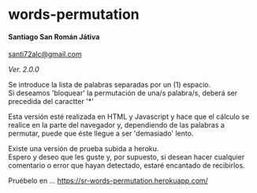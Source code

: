 # words-permutation
#### Santiago San Román Játiva
santi72alc@gmail.com  

_Ver. 2.0.0_

Se introduce la lista de palabras separadas por un (1) espacio.  
Si deseamos 'bloquear' la permutación de una/s palabra/s, deberá ser precedida del caractter '*'  

Esta versión esté realizada en HTML y Javascript y hace que el cálculo se realice en la parte del navegador y, dependiendo de las palabras a permutar, puede que éste llegue a ser 'demasiado' lento.

Existe una versión de prueba subida a heroku.  
Espero y deseo que les guste y, por supuesto, si desean hacer cualquier comentario o error que hayan detectado, estaré encantado de recibirlos.

Pruébelo en ... https://sr-words-permutation.herokuapp.com/